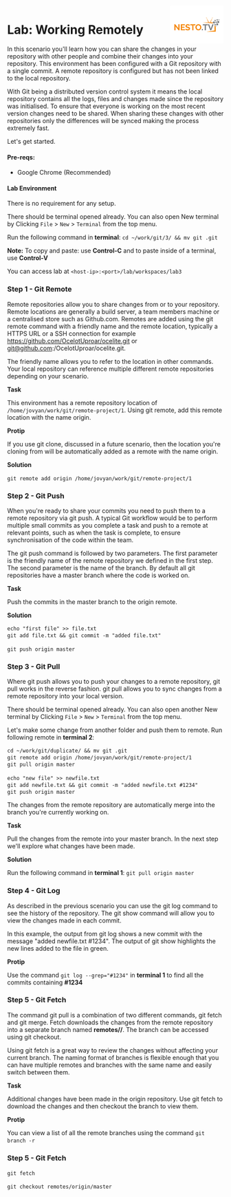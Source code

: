 <img align="right" src="./logo-small.png">

# Lab: Working Remotely

In this scenario you'll learn how you can share the changes in your repository with other people and combine their changes into your repository. This environment has been configured with a Git repository with a single commit. A remote repository is configured but has not been linked to the local repository.

With Git being a distributed version control system it means the local repository contains all the logs, files and changes made since the repository was initialised. To ensure that everyone is working on the most recent version changes need to be shared. When sharing these changes with other repositories only the differences will be synced making the process extremely fast.

Let's get started.

#### Pre-reqs:
- Google Chrome (Recommended)

#### Lab Environment
There is no requirement for any setup.

There should be terminal opened already. You can also open New terminal by Clicking `File` > `New` > `Terminal` from the top menu.

Run the following command in **terminal**:
`cd ~/work/git/3/ && mv git .git`

**Note:** To copy and paste: use **Control-C** and to paste inside of a terminal, use **Control-V**

You can access lab at `<host-ip>:<port>/lab/workspaces/lab3`

### Step 1 - Git Remote
Remote repositories allow you to share changes from or to your repository. Remote locations are generally a build server, a team members machine or a centralised store such as Github.com. Remotes are added using the git remote command with a friendly name and the remote location, typically a HTTPS URL or a SSH connection for example https://github.com/OcelotUproar/ocelite.git or git@github.com:/OcelotUproar/ocelite.git.

The friendly name allows you to refer to the location in other commands. Your local repository can reference multiple different remote repositories depending on your scenario.

**Task**

This environment has a remote repository location of `/home/jovyan/work/git/remote-project/1`. Using git remote, add this remote location with the name origin.

**Protip**

If you use git clone, discussed in a future scenario, then the location you're cloning from will be automatically added as a remote with the name origin.

**Solution**

`git remote add origin /home/jovyan/work/git/remote-project/1`


### Step 2 - Git Push
When you're ready to share your commits you need to push them to a remote repository via git push. A typical Git workflow would be to perform multiple small commits as you complete a task and push to a remote at relevant points, such as when the task is complete, to ensure synchronisation of the code within the team.

The git push command is followed by two parameters. The first parameter is the friendly name of the remote repository we defined in the first step. The second parameter is the name of the branch. By default all git repositories have a master branch where the code is worked on.

**Task**

Push the commits in the master branch to the origin remote.

**Solution**

```
echo "first file" >> file.txt
git add file.txt && git commit -m "added file.txt"

git push origin master
```


### Step 3 - Git Pull
Where git push allows you to push your changes to a remote repository, git pull works in the reverse fashion. git pull allows you to sync changes from a remote repository into your local version.

There should be terminal opened already. You can also open another New terminal by Clicking `File` > `New` > `Terminal` from the top menu.

Let's make some change from another folder and push them to remote. Run following remote in **terminal 2**:

```
cd ~/work/git/duplicate/ && mv git .git
git remote add origin /home/jovyan/work/git/remote-project/1
git pull origin master

echo "new file" >> newfile.txt
git add newfile.txt && git commit -m "added newfile.txt #1234"
git push origin master

```

The changes from the remote repository are automatically merge into the branch you're currently working on.

**Task**

Pull the changes from the remote into your master branch.
In the next step we'll explore what changes have been made.

**Solution**

Run the following command in **terminal 1**:
`git pull origin master`

### Step 4 - Git Log
As described in the previous scenario you can use the git log command to see the history of the repository. The git show command will allow you to view the changes made in each commit.

In this example, the output from git log shows a new commit with the message "added newfile.txt #1234". The output of git show highlights the new lines added to the file in green.

**Protip**

Use the command `git log --grep="#1234"` in **terminal 1** to find all the commits containing **#1234**


### Step 5 - Git Fetch
The command git pull is a combination of two different commands, git fetch and git merge. Fetch downloads the changes from the remote repository into a separate branch named **remotes/<remote-name>/<remote-branch-name>**. The branch can be accessed using git checkout.

Using git fetch is a great way to review the changes without affecting your current branch. The naming format of branches is flexible enough that you can have multiple remotes and branches with the same name and easily switch between them.

**Task**

Additional changes have been made in the origin repository. Use git fetch to download the changes and then checkout the branch to view them.

**Protip**

You can view a list of all the remote branches using the command `git branch -r`


### Step 5 - Git Fetch
`git fetch`

`git checkout remotes/origin/master`

